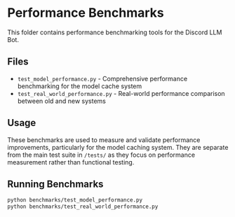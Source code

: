 # Performance Benchmarks

This folder contains performance benchmarking tools for the Discord LLM Bot.

## Files

- `test_model_performance.py` - Comprehensive performance benchmarking for the model cache system
- `test_real_world_performance.py` - Real-world performance comparison between old and new systems

## Usage

These benchmarks are used to measure and validate performance improvements, particularly for the model caching system. They are separate from the main test suite in `/tests/` as they focus on performance measurement rather than functional testing.

## Running Benchmarks

```bash
python benchmarks/test_model_performance.py
python benchmarks/test_real_world_performance.py
```